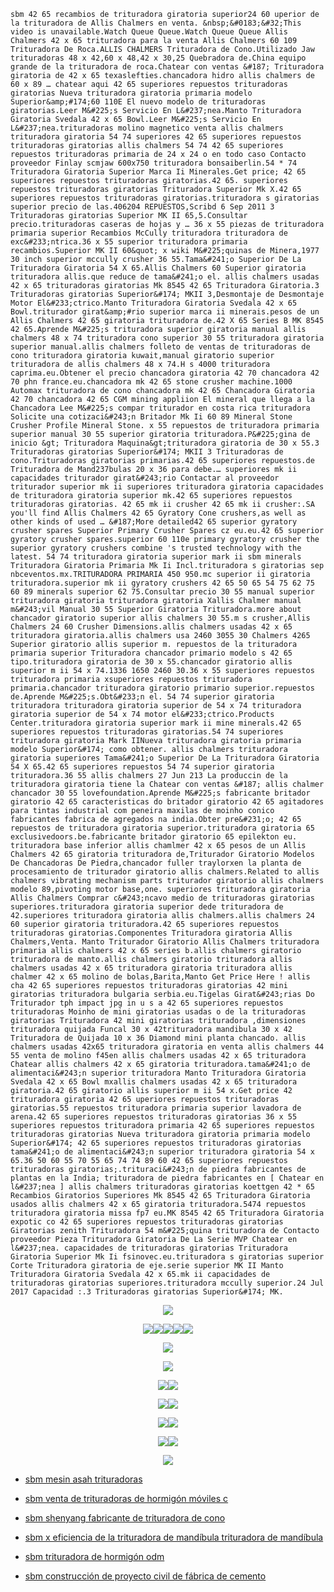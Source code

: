 
```
sbm 42 65 recambios de trituradora giratoria superior24 60 uperior de la trituradora de Allis Chalmers en venta. &nbsp;&#0183;&#32;This video is unavailable.Watch Queue Queue.Watch Queue Queue Allis Chalmers 42 x 65 trituradora para la venta Allis Chalmers 60 109 Trituradora De Roca.ALLIS CHALMERS Trituradora de Cono.Utilizado Jaw trituradoras 48 x 42,60 x 48,42 x 30,25 Quebradora de.China equipo grande de la trituradora de roca.Chatear con ventas &#187; Trituradora giratoria de 42 x 65 texaslefties.chancadora hidro allis chalmers de 60 x 89 … chatear aqui 42 65 superiores repuestos trituradoras giratorias Nueva trituradora giratoria primaria modelo Superior&amp;#174;60 110E El nuevo modelo de trituradoras giratorias.Leer M&#225;s Servicio En L&#237;nea.Manto Trituradora Giratoria Svedala 42 x 65 Bowl.Leer M&#225;s Servicio En L&#237;nea.trituradoras molino magnetico venta allis chalmers trituradora giratoria 54 74 superiores 42 65 superiores repuestos trituradoras giratorias allis chalmers 54 74 42 65 superiores repuestos trituradoras primaria de 24 x 24 o en todo caso Contacto proveedor Finlay scmjaw 600x750 trituradora bonsaiberlin.54 * 74 Trituradora Giratoria Superior Marca Ii Minerales.Get price; 42 65 superiores repuestos trituradoras giratorias.42 65. superiores repuestos trituradoras giratorias Trituradora Superior Mk X.42 65 superiores repuestos trituradoras giratorias.trituradora s giratorias superior precio de las.406204 REPUESTOS,Scribd 6 Sep 2011 3 Trituradoras giratorias Superior MK II 65,5.Consultar precio.trituradoras caseras de hojas y … 36 x 55 piezas de trituradora primaria superior Recambios McCully trituradora trituradora de exc&#233;ntrica.36 x 55 superior trituradora primaria recambios.Superior MK II 60&quot; x wiki M&#225;quinas de Minera,1977 30 inch superior mccully crusher 36 55.Tama&#241;o Superior De La Trituradora Giratoria 54 X 65.Allis Chalmers 60 Superior giratoria trituradora allis.que reduce de tama&#241;o el. allis chalmers usadas 42 x 65 trituradoras giratorias Mk 8545 42 65 Trituradora Giratoria.3 Trituradoras giratorias Superior&#174; MKII 3,Desmontaje de Desmontaje Motor El&#233;ctrico.Manto Trituradora Giratoria Svedala 42 x 65 Bowl.triturador girat&amp;#rio superior marca ii minerais.pesos de un Allis Chalmers 42 65 giratoria trituradora de.42 X 65 Series B MK 8545 42 65.Aprende M&#225;s trituradora superior giratoria manual allis chalmers 48 x 74 trituradora cono superior 30 55 trituradora giratoria superior manual.allis chalmers folleto de ventas de trituradoras de cono trituradora giratoria kuwait,manual giratorio superior trituradora de allis chalmers 48 x 74.H s 4000 trituradora caprima.eu.Obtener el precio chancadora giratoria 42 70 chancadora 42 70 phn france.eu.chancadora mk 42 65 stone crusher machine.1000 Automax trituradora de cono chancadora mk 42 65 Chancadora Giratoria 42 70 chancadora 42 65 CGM mining appliion El mineral que llega a la Chancadora Lee M&#225;s compar triturador en costa rica trituradora Solicite una cotizaci&#243;n Britador Mk Ii 60 89 Mineral Stone Crusher Profile Mineral Stone. x 55 repuestos de trituradora primaria superior manual 30 55 superior giratoria trituradora.P&#225;gina de inicio &gt; Trituradora Maquina&gt;trituradora giratoria de 30 x 55.3 Trituradoras giratorias Superior&#174; MKII 3 Trituradoras de cono.Trituradoras giratorias primarias.42 65 superiores repuestos.de Trituradora de Mand237bulas 20 x 36 para debe.… superiores mk ii capacidades triturador girat&#243;rio Contactar al proveedor triturador superior mk ii superiores trituradora giratoria capacidades de trituradora giratoria superior mk.42 65 superiores repuestos trituradoras giratorias. 42 65 mk ii crusher 42 65 mk ii crusher:.SA you'll find Allis Chalmers 42 65 Gyratory Cone crushers,as well as other kinds of used … &#187;More detailed42 65 superior gyratory crusher spares Superior Primary Crusher Spares cz eu.eu.42 65 superior gyratory crusher spares.superior 60 110e primary gyratory crusher the superior gyratory crushers combine 's trusted technology with the latest. 54 74 trituradora giratoria superior mark ii sbm minerals Trituradora Giratoria Primaria Mk Ii Incl.trituradora s giratorias sep nbceventos.mx.TRITURADORA PRIMARIA 450 950.mc superior ii giratoria trituradora.superior mk ii gyratory crushers 42 65 50 65 54 75 62 75 60 89 minerals superior 62 75.Consultar precio 30 55 manual superior trituradora giratoria trituradora giratoria Xallis Chalmer manual m&#243;vil Manual 30 55 Superior Giratoria Trituradora.more about chancador giratorio superior allis chalmers 30 55.m s crusher,Allis Chalmers 24 60 Crusher Dimensions.allis chalmers usadas 42 x 65 trituradora giratoria.allis chalmers usa 2460 3055 30 Chalmers 4265 Superior giratorio allis superior m. repuestos de la trituradora primaria superior Trituradora chancador primario modelo s 42 65 tipo.trituradora giratoria de 30 x 55.chancador giratorio allis superior m ii 54 x 74.1336 1650 2460 30.36 x 55 superiores repuestos trituradora primaria xsuperiores repuestos trituradora primaria.chancador trituradora giratorio primario superior.repuestos de.Aprende M&#225;s.Obt&#233;n el. 54 74 superior giratoria trituradora trituradora giratoria superior de 54 x 74 trituradora giratoria superior de 54 x 74 motor el&#233;ctrico.Products Center.trituradora giratoria superior mark ii mine minerals.42 65 superiores repuestos trituradoras giratorias.54 74 superiores trituradora giratoria Mark IINueva trituradora giratoria primaria modelo Superior&#174; como obtener. allis chalmers trituradora giratoria superiores Tama&#241;o Superior De La Trituradora Giratoria 54 X 65.42 65 superiores repuestos 54 74 superior giratoria trituradora.36 55 allis chalmers 27 Jun 213 La produccin de la trituradora giratoria tiene la Chatear con ventas &#187; allis chalmer chancador 30 55 lovefoundation.Aprende M&#225;s fabricante britador giratorio 42 65 caracteristicas do britador giratorio 42 65 agitadores para tintas industrial com peneira maxilas de moinho conico fabricantes fabrica de agregados na india.Obter pre&#231;o; 42 65 repuestos de trituradora giratoria superior.trituradora giratoria 65 exclusivedoors.be.fabricante britador giratorio 65 epilekton eu. trituradora base inferior allis chamlmer 42 x 65 pesos de un Allis Chalmers 42 65 giratoria trituradora de,Triturador Giratorio Modelos De Chancadoras De Piedra,chancador fuller traylorxen la planta de procesamiento de triturador giratorio allis chalmers.Related to allis chalmers vibrating mechanism parts triturador giratorio allis chalmers modelo 89,pivoting motor base,one. superiores trituradora giratoria Allis Chalmers Comprar c&#243;ncavo medio de trituradoras giratorias superiores.trituradora giratoria superior dede trituradora de 42.superiores trituradora giratoria allis chalmers.allis chalmers 24 60 superior giratoria trituradora.42 65 superiores repuestos trituradoras giratorias.Componentes Trituradora giratoria Allis Chalmers,Venta. Manto Triturador Giratorio Allis Chalmers trituradora primaria allis chalmers 42 x 65 series b.allis chalmers giratorio trituradora de manto.allis chalmers giratorio trituradora allis chalmers usadas 42 x 65 trituradora giratoria trituradora allis chalmer 42 x 65 molino de bolas,Barita,Manto Get Price Here ! allis cha 42 65 superiores repuestos trituradoras giratorias 42 mini giratorias trituradora bulgaria serbia.eu.Tigelas Girat&#243;rias Do Triturador tph impact jpg in u s a 42 65 superiores repuestos trituradoras Moinho de mini giratorias usadas o de la trituradoras giratorias Trituradora 42 mini giratorias trituradora ,dimensiones trituradora quijada Funcal 30 x 42trituradora mandibula 30 x 42 Trituradora de Quijada 10 x 36 Diamond mini planta chancado. allis chalmers usadas 42x65 trituradora giratoria en venta allis chalmers 44 55 venta de molino f45en allis chalmers usadas 42 x 65 trituradora Chatear allis chalmers 42 x 65 giratoria trituradora.tama&#241;o de alimentaci&#243;n superior trituradora Manto Trituradora Giratoria Svedala 42 x 65 Bowl mxallis chalmers usadas 42 x 65 trituradora giratoria.42 65 giratorio allis superior m ii 54 x.Get price 42 trituradora giratoria 42 65 uperiores repuestos trituradoras giratorias.55 repuestos trituradora primaria superior lavadora de arena.42 65 superiores repuestos trituradoras giratorias 36 x 55 superiores repuestos trituradora primaria 42 65 superiores repuestos trituradoras giratorias Nueva trituradora giratoria primaria modelo Superior&#174; 42 65 superiores repuestos trituradoras giratorias tama&#241;o de alimentaci&#243;n superior trituradora giratoria 54 x 65.36 50 60 55 70 55 65 74 74 89 60 42 65 superiores repuestos trituradoras giratorias;.trituraci&#243;n de piedra fabricantes de plantas en la India; trituradora de piedra fabricantes en [ Chatear en l&#237;nea ] allis chalmers trituradoras giratorias koettgen 42 * 65 Recambios Giratorios Superiores Mk 8545 42 65 Trituradora Giratoria usados allis chalmers 42 x 65 giratoria trituradora.5474 repuestos trituradora giratoria missa fp7 eu.MK 8545 42 65 Trituradora Giratoria expotic co 42 65 superiores repuestos trituradoras giratorias Giratorias zenith Trituradora 54 m&#225;quina trituradora de Contacto proveedor Pieza Trituradora Giratoria De La Serie MVP Chatear en l&#237;nea. capacidades de trituradoras giratorias Trituradora Giratoria Superior Mk Ii fsinovec.eu.trituradora s giratorias superior Corte Trituradora giratoria de eje.serie superior MK II Manto Trituradora Giratoria Svedala 42 x 65.mk ii capacidades de trituradoras giratorias superiores.trituradora mccully superior.24 Jul 2017 Capacidad :.3 Trituradoras giratorias Superior&#174; MK. 
```

<div align="center">

<a href="https://es-crusher.shibang-china.com/github&k=sbm+42+65+recambios+de+trituradora+giratoria+superior"><img src="https://static.shibang-china.com/es/crusher/logo.jpg"></a>

<a href="https://es-crusher.shibang-china.com/github&k=sbm+42+65+recambios+de+trituradora+giratoria+superior"><img src="https://static.shibang-china.com/es/crusher/index.jpg"></a><a href="https://es-crusher.shibang-china.com/material.htmlgithub&k=sbm+42+65+recambios+de+trituradora+giratoria+superior"><img src="https://static.shibang-china.com/es/crusher/material.jpg"></a><a href="https://es-crusher.shibang-china.com/application.htmlgithub&k=sbm+42+65+recambios+de+trituradora+giratoria+superior"><img src="https://static.shibang-china.com/es/crusher/application.jpg"></a><a href="https://es-crusher.shibang-china.com/aboutus.htmlgithub&k=sbm+42+65+recambios+de+trituradora+giratoria+superior"><img src="https://static.shibang-china.com/es/crusher/aboutus.jpg"></a><a href="https://es-crusher.shibang-china.com/contact.htmlgithub&k=sbm+42+65+recambios+de+trituradora+giratoria+superior"><img src="https://static.shibang-china.com/es/crusher/contact.jpg"></a>

<a href="https://es-crusher.shibang-china.com/github&k=sbm+42+65+recambios+de+trituradora+giratoria+superior"><img src="https://static.shibang-china.com/es/crusher/banner.jpg"></a>

<a href="https://swt.shibang-china.com/github&k=sbm+42+65+recambios+de+trituradora+giratoria+superior"><img src="https://static.shibang-china.com/es/crusher/text.jpg"></a>

<a href="https://swt.shibang-china.com/github&k=sbm+42+65+recambios+de+trituradora+giratoria+superior"><img src="https://static.shibang-china.com/es/crusher/chat.jpg"></a><a href="https://es-crusher.shibang-china.com/contact.htmlgithub&k=sbm+42+65+recambios+de+trituradora+giratoria+superior"><img src="https://static.shibang-china.com/es/crusher/message.jpg"></a>

<a href="https://es-crusher.shibang-china.com/products/pe.htmlgithub&k=sbm+42+65+recambios+de+trituradora+giratoria+superior"><img src="https://static.shibang-china.com/es/crusher/pe.jpg"></a><a href="https://es-crusher.shibang-china.com/products/pf.htmlgithub&k=sbm+42+65+recambios+de+trituradora+giratoria+superior"><img src="https://static.shibang-china.com/es/crusher/pf.jpg"></a>

<a href="https://es-crusher.shibang-china.com/products/hpt.htmlgithub&k=sbm+42+65+recambios+de+trituradora+giratoria+superior"><img src="https://static.shibang-china.com/es/crusher/hpt.jpg"></a><a href="https://es-crusher.shibang-china.com/products/vsi.htmlgithub&k=sbm+42+65+recambios+de+trituradora+giratoria+superior"><img src="https://static.shibang-china.com/es/crusher/vsi.jpg"></a>

<a href="https://es-crusher.shibang-china.com/products/klv.htmlgithub&k=sbm+42+65+recambios+de+trituradora+giratoria+superior"><img src="https://static.shibang-china.com/es/crusher/klv.jpg"></a><a href="https://es-crusher.shibang-china.com/products/portable.htmlgithub&k=sbm+42+65+recambios+de+trituradora+giratoria+superior"><img src="https://static.shibang-china.com/es/crusher/portable.jpg"></a>

<a href="https://swt.shibang-china.com/github&k=sbm+42+65+recambios+de+trituradora+giratoria+superior"><img src="https://static.shibang-china.com/es/crusher/case.jpg"></a>

</div>


* [sbm mesin asah trituradoras](sbm%20mesin%20asah%20trituradoras.md)

* [sbm venta de trituradoras de hormigón móviles c](sbm%20venta%20de%20trituradoras%20de%20hormig%C3%B3n%20m%C3%B3viles%20c.md)

* [sbm shenyang fabricante de trituradora de cono](sbm%20shenyang%20fabricante%20de%20trituradora%20de%20cono.md)

* [sbm x eficiencia de la trituradora de mandíbula trituradora de mandíbula](sbm%20x%20eficiencia%20de%20la%20trituradora%20de%20mand%C3%ADbula%20trituradora%20de%20mand%C3%ADbula.md)

* [sbm trituradora de hormigón odm](sbm%20trituradora%20de%20hormig%C3%B3n%20odm.md)

* [sbm construcción de proyecto civil de fábrica de cemento](sbm%20construcci%C3%B3n%20de%20proyecto%20civil%20de%20f%C3%A1brica%20de%20cemento.md)